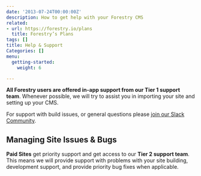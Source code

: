 ```yaml
---
date: '2013-07-24T00:00:00Z'
description: How to get help with your Forestry CMS
related:
- url: https://forestry.io/plans
  title: Forestry’s Plans
tags: []
title: Help & Support
Categories: []
menu:
  getting-started:
    weight: 6

---
```



**All Forestry users are offered in-app support from our Tier 1 support team**. Whenever possible, we will try to assist you in importing your site and setting up your CMS.

For support with build issues, or general questions please [join our Slack Community](https://forestry.io/blog/post/join-our-slack-community/).

## Managing Site Issues & Bugs

**Paid Sites** get priority support and get access to our **Tier 2 support team**. This means we will provide support with problems with your site building, development support, and provide priority bug fixes when applicable.